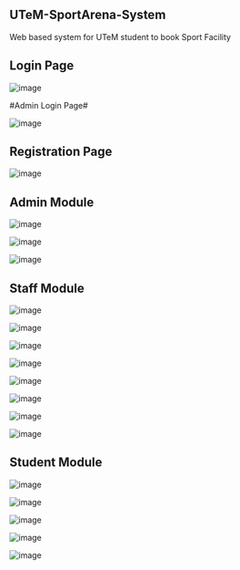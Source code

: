 ## UTeM-SportArena-System
Web based system for UTeM student to book Sport Facility

## Login Page

![image](https://user-images.githubusercontent.com/80865545/184349685-91cb990c-212e-4c43-b0d8-d7aa3707f4b6.png)



#Admin Login Page#

![image](https://user-images.githubusercontent.com/80865545/184347610-9d2803e6-3456-4040-8c69-1da0371fc406.png)


## Registration Page

![image](https://user-images.githubusercontent.com/80865545/184347681-b73bca20-7a5f-4c5e-8ac8-61205da319ca.png)


## Admin Module

![image](https://user-images.githubusercontent.com/80865545/184347937-9af08883-a54d-4990-8ec2-b6f733f3869b.png)

![image](https://user-images.githubusercontent.com/80865545/184347966-4662f44c-75e8-45a8-be2b-28cfa7a2452e.png)

![image](https://user-images.githubusercontent.com/80865545/184347981-229602c7-573a-45f8-a8bc-0c84b9f4c172.png)


## Staff Module
![image](https://user-images.githubusercontent.com/80865545/186131303-e42837b4-ca07-4331-8387-b09c942486c3.png)

![image](https://user-images.githubusercontent.com/80865545/186135667-341cef4c-950f-4796-8b25-670a4bd5e932.png)

![image](https://user-images.githubusercontent.com/80865545/186135825-d3308dca-3605-4bda-a9df-fe5791111a17.png)

![image](https://user-images.githubusercontent.com/80865545/186135334-f24be7d7-43c2-4663-801f-c6177f2dbe8b.png)

![image](https://user-images.githubusercontent.com/80865545/186136146-0848dc99-dd00-40e8-b84d-dbb62d42f706.png)

![image](https://user-images.githubusercontent.com/80865545/186136247-e9c1ce10-ba33-45d4-8ed1-699a8bf374ae.png)

![image](https://user-images.githubusercontent.com/80865545/186136342-e9e5e311-fef8-49be-bf76-ffbbb577e74e.png)

![image](https://user-images.githubusercontent.com/80865545/186136664-f96c1ca5-c792-4d84-979f-5db2c19d6f8b.png)


## Student Module

![image](https://user-images.githubusercontent.com/80865545/184348212-ef5d5abc-a126-442f-8a6e-10b6f00c76c9.png)

![image](https://user-images.githubusercontent.com/80865545/186137828-0e0b8cf6-4640-48b0-84e9-c73d80264eec.png)

![image](https://user-images.githubusercontent.com/80865545/186137412-6ba19932-a3c9-4c58-938f-73a7a18830d2.png)

![image](https://user-images.githubusercontent.com/80865545/186137068-ea93a9ad-101c-468e-a4b9-13469cde73f2.png)

![image](https://user-images.githubusercontent.com/80865545/186131738-9d6456ae-66ec-4b66-9456-6b8abd9e86f6.png)





